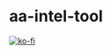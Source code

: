 # aa-intel-tool

[![ko-fi](https://ko-fi.com/img/githubbutton_sm.svg)](https://ko-fi.com/N4N8CL1BY)
